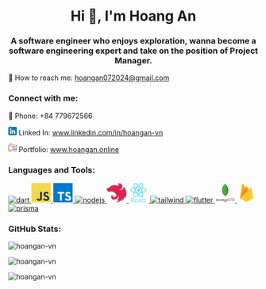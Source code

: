 <h1 align="center">Hi 👋, I'm Hoang An</h1>
<h3 align="center">A software engineer who enjoys exploration, wanna become a software engineering expert and take on
    the position of Project Manager.</h3>

💬 How to reach me: <hoangan072024@gmail.com>
    <h3 align="left">Connect with me:</h3>
    <p align="left">📱 Phone: +84 779672566</p>
    <p align="left"><img src="./images/linkedin.png" alt="Portfolio" width="17">
        Linked In: <a href="https://www.linkedin.com/in/hoangan-vn/">www.linkedin.com/in/hoangan-vn</a>
    </p>
    <p align="left"><img src="./images/portfolio.png" alt="Portfolio" width="17"> Portfolio:
        <a href="https://www.hoangan.online/">www.hoangan.online</a>
    </p>
    <h3 align="left">Languages and Tools:</h3>
    <p align="left">
        <a href="https://dart.dev" target="_blank" rel="noreferrer">
            <img src="https://www.vectorlogo.zone/logos/dartlang/dartlang-icon.svg" alt="dart" width="40" height="40" />
        </a>
        <a href="https://developer.mozilla.org/en-US/docs/Web/JavaScript" target="_blank">
            <img src="https://raw.githubusercontent.com/devicons/devicon/master/icons/javascript/javascript-original.svg"
                alt="javascript" width="40" height="40" />
        </a>
        <a href="https://www.typescriptlang.org/" target="_blank">
            <img src="https://raw.githubusercontent.com/devicons/devicon/master/icons/typescript/typescript-original.svg"
                alt="typescript" width="40" height="40" />
        </a>
        <a href="https://nodejs.org/" target="_blank">
            <img src="https://avatars.githubusercontent.com/u/9950313?s=200&v=4" alt="nodejs" width="40" height="40" />
        </a>
        <a href="https://nestjs.com/" target="_blank">
            <img src="https://raw.githubusercontent.com/devicons/devicon/master/icons/nestjs/nestjs-original.svg"
                alt="nestjs" width="40" height="40" />
        </a>
        <a href="https://reactjs.org/" target="_blank">
            <img src="https://raw.githubusercontent.com/devicons/devicon/master/icons/react/react-original-wordmark.svg"
                alt="react" width="40" height="40" />
        </a>
        <a href="https://tailwindcss.com/" target="_blank" rel="noreferrer">
            <img src="https://www.vectorlogo.zone/logos/tailwindcss/tailwindcss-icon.svg" alt="tailwind" width="40"
                height="40" />
        </a>
        <a href="https://flutter.dev/" target="_blank">
            <img src="https://avatars.githubusercontent.com/u/14101776?s=200&v=4" alt="flutter" width="40"
                height="40" />
        </a>
        <a href="https://www.mongodb.com/" target="_blank" rel="noreferrer">
            <img src="https://raw.githubusercontent.com/devicons/devicon/master/icons/mongodb/mongodb-original-wordmark.svg"
                alt="mongodb" width="40" height="40" />
        </a>
        <a href="https://firebase.google.com/" target="_blank" rel="noreferrer">
            <img src="https://raw.githubusercontent.com/github/explore/80688e429a7d4ef2fca1e82350fe8e3517d3494d/topics/firebase/firebase.png"
                alt="firebase" width="40" height="40" />
        </a>
        <a href="https://www.prisma.io/" target="_blank" rel="noreferrer">
            <img src="https://avatars.githubusercontent.com/u/17219288?s=200&v=4" alt="prisma" width="40" height="40" />
        </a>
    </p>
    <h3 align="left">GitHub Stats:</h3>
    <p align="left">
        <img src="https://github-readme-stats.vercel.app/api/top-langs/?username=hoangan-vn&theme=light&hide_border=false&include_all_commits=true&count_private=true&layout=compact"
            alt="hoangan-vn" />
    </p>
    <p align="left">
        <img src="https://github-readme-stats.vercel.app/api?username=hoangan-vn&show_icons=true&theme=tokyonight&locale=en"
            alt="hoangan-vn" />
    </p>
    <p align="left">
        <img src="https://github-readme-streak-stats.herokuapp.com/?user=hoangan-vn&show_icons=true&theme=tokyonight"
            alt="hoangan-vn" />
    </p>

